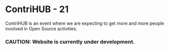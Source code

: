 # ContriHUB - 21

ContriHUB is an event where we are expecting to get more and more people involved in Open Source activities.

### CAUTION: Website is currently under development.